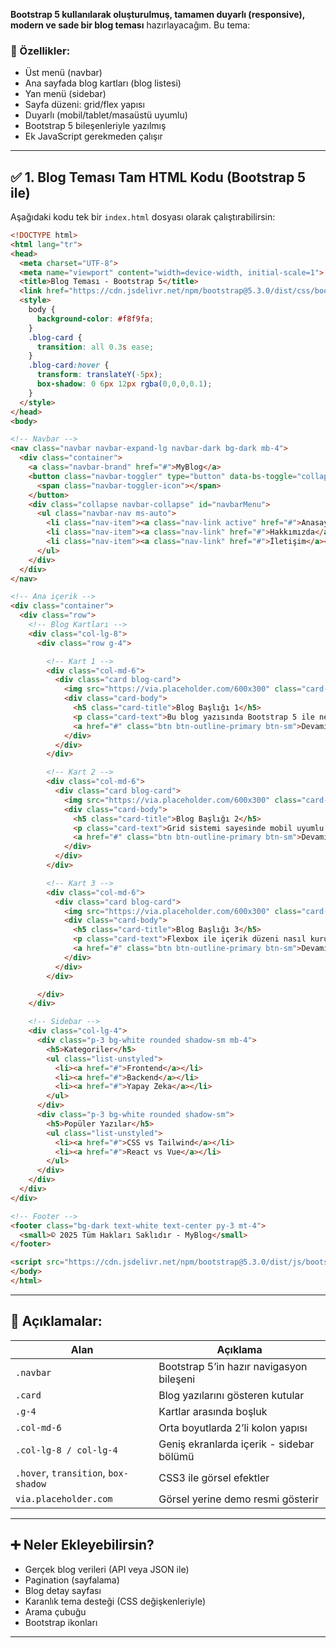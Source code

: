 **Bootstrap 5 kullanılarak oluşturulmuş, tamamen duyarlı (responsive), modern ve sade bir blog teması** hazırlayacağım. Bu tema:

### 🎯 Özellikler:

* Üst menü (navbar)
* Ana sayfada blog kartları (blog listesi)
* Yan menü (sidebar)
* Sayfa düzeni: grid/flex yapısı
* Duyarlı (mobil/tablet/masaüstü uyumlu)
* Bootstrap 5 bileşenleriyle yazılmış
* Ek JavaScript gerekmeden çalışır

---

## ✅ **1. Blog Teması Tam HTML Kodu (Bootstrap 5 ile)**

Aşağıdaki kodu tek bir `index.html` dosyası olarak çalıştırabilirsin:

```html
<!DOCTYPE html>
<html lang="tr">
<head>
  <meta charset="UTF-8">
  <meta name="viewport" content="width=device-width, initial-scale=1">
  <title>Blog Teması - Bootstrap 5</title>
  <link href="https://cdn.jsdelivr.net/npm/bootstrap@5.3.0/dist/css/bootstrap.min.css" rel="stylesheet">
  <style>
    body {
      background-color: #f8f9fa;
    }
    .blog-card {
      transition: all 0.3s ease;
    }
    .blog-card:hover {
      transform: translateY(-5px);
      box-shadow: 0 6px 12px rgba(0,0,0,0.1);
    }
  </style>
</head>
<body>

<!-- Navbar -->
<nav class="navbar navbar-expand-lg navbar-dark bg-dark mb-4">
  <div class="container">
    <a class="navbar-brand" href="#">MyBlog</a>
    <button class="navbar-toggler" type="button" data-bs-toggle="collapse" data-bs-target="#navbarMenu">
      <span class="navbar-toggler-icon"></span>
    </button>
    <div class="collapse navbar-collapse" id="navbarMenu">
      <ul class="navbar-nav ms-auto">
        <li class="nav-item"><a class="nav-link active" href="#">Anasayfa</a></li>
        <li class="nav-item"><a class="nav-link" href="#">Hakkımızda</a></li>
        <li class="nav-item"><a class="nav-link" href="#">İletişim</a></li>
      </ul>
    </div>
  </div>
</nav>

<!-- Ana içerik -->
<div class="container">
  <div class="row">
    <!-- Blog Kartları -->
    <div class="col-lg-8">
      <div class="row g-4">

        <!-- Kart 1 -->
        <div class="col-md-6">
          <div class="card blog-card">
            <img src="https://via.placeholder.com/600x300" class="card-img-top" alt="...">
            <div class="card-body">
              <h5 class="card-title">Blog Başlığı 1</h5>
              <p class="card-text">Bu blog yazısında Bootstrap 5 ile neler yapılabileceğini anlatıyoruz.</p>
              <a href="#" class="btn btn-outline-primary btn-sm">Devamını Oku</a>
            </div>
          </div>
        </div>

        <!-- Kart 2 -->
        <div class="col-md-6">
          <div class="card blog-card">
            <img src="https://via.placeholder.com/600x300" class="card-img-top" alt="...">
            <div class="card-body">
              <h5 class="card-title">Blog Başlığı 2</h5>
              <p class="card-text">Grid sistemi sayesinde mobil uyumlu bloglar çok kolay.</p>
              <a href="#" class="btn btn-outline-primary btn-sm">Devamını Oku</a>
            </div>
          </div>
        </div>

        <!-- Kart 3 -->
        <div class="col-md-6">
          <div class="card blog-card">
            <img src="https://via.placeholder.com/600x300" class="card-img-top" alt="...">
            <div class="card-body">
              <h5 class="card-title">Blog Başlığı 3</h5>
              <p class="card-text">Flexbox ile içerik düzeni nasıl kurulur örneklerle anlatıldı.</p>
              <a href="#" class="btn btn-outline-primary btn-sm">Devamını Oku</a>
            </div>
          </div>
        </div>

      </div>
    </div>

    <!-- Sidebar -->
    <div class="col-lg-4">
      <div class="p-3 bg-white rounded shadow-sm mb-4">
        <h5>Kategoriler</h5>
        <ul class="list-unstyled">
          <li><a href="#">Frontend</a></li>
          <li><a href="#">Backend</a></li>
          <li><a href="#">Yapay Zeka</a></li>
        </ul>
      </div>
      <div class="p-3 bg-white rounded shadow-sm">
        <h5>Popüler Yazılar</h5>
        <ul class="list-unstyled">
          <li><a href="#">CSS vs Tailwind</a></li>
          <li><a href="#">React vs Vue</a></li>
        </ul>
      </div>
    </div>
  </div>
</div>

<!-- Footer -->
<footer class="bg-dark text-white text-center py-3 mt-4">
  <small>© 2025 Tüm Hakları Saklıdır - MyBlog</small>
</footer>

<script src="https://cdn.jsdelivr.net/npm/bootstrap@5.3.0/dist/js/bootstrap.bundle.min.js"></script>
</body>
</html>
```

---

## 🧠 Açıklamalar:

| Alan                                 | Açıklama                                 |
| ------------------------------------ | ---------------------------------------- |
| `.navbar`                            | Bootstrap 5’in hazır navigasyon bileşeni |
| `.card`                              | Blog yazılarını gösteren kutular         |
| `.g-4`                               | Kartlar arasında boşluk                  |
| `.col-md-6`                          | Orta boyutlarda 2’li kolon yapısı        |
| `.col-lg-8 / col-lg-4`               | Geniş ekranlarda içerik - sidebar bölümü |
| `.hover`, `transition`, `box-shadow` | CSS3 ile görsel efektler                 |
| `via.placeholder.com`                | Görsel yerine demo resmi gösterir        |

---

## ➕ Neler Ekleyebilirsin?

* Gerçek blog verileri (API veya JSON ile)
* Pagination (sayfalama)
* Blog detay sayfası
* Karanlık tema desteği (CSS değişkenleriyle)
* Arama çubuğu
* Bootstrap ikonları

---


